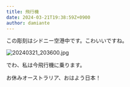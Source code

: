 ```yaml
---
title: 飛行機
date: 2024-03-21T19:38:59Z+0900
author: damiante
---
```

この彫刻はシドニー空港中です。こわいいですね。

![20240321_203600.jpg](https://github.com/devhou-se/www-jp/assets/12438044/a93f673d-0fcc-4adc-963e-64c6d382383b)



でわ、私は今飛行機に乗ります。

お休みオーストラリア、おはよう日本！

